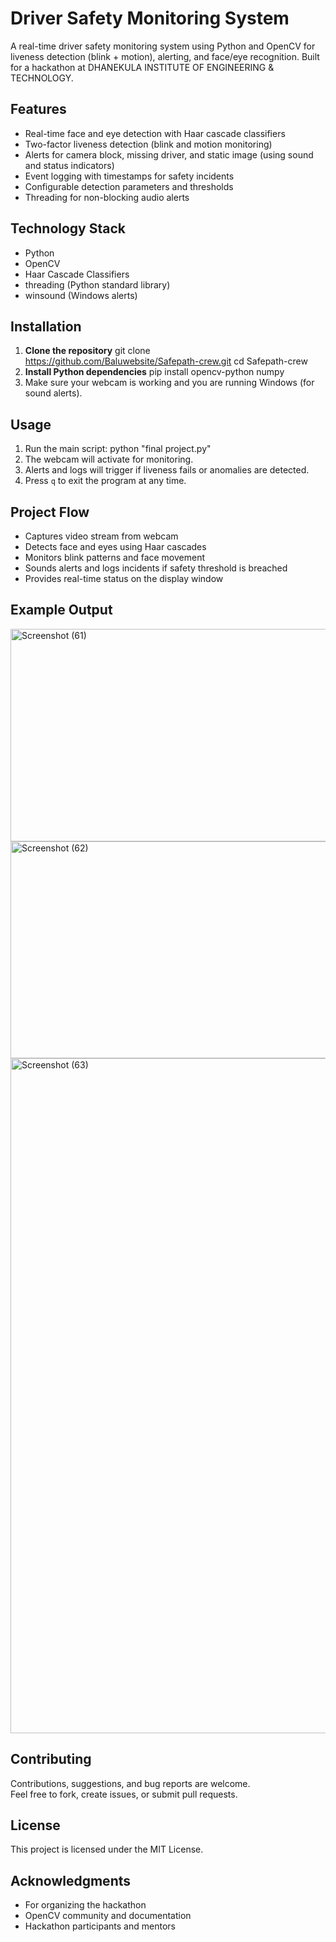 # Driver Safety Monitoring System

A real-time driver safety monitoring system using Python and OpenCV for liveness detection (blink + motion), alerting, and face/eye recognition. Built for a hackathon at DHANEKULA INSTITUTE OF ENGINEERING & TECHNOLOGY.

## Features

- Real-time face and eye detection with Haar cascade classifiers
- Two-factor liveness detection (blink and motion monitoring)
- Alerts for camera block, missing driver, and static image (using sound and status indicators)
- Event logging with timestamps for safety incidents
- Configurable detection parameters and thresholds
- Threading for non-blocking audio alerts

## Technology Stack

- Python
- OpenCV
- Haar Cascade Classifiers
- threading (Python standard library)
- winsound (Windows alerts)

## Installation

1. **Clone the repository**
git clone https://github.com/Baluwebsite/Safepath-crew.git
cd Safepath-crew
3. **Install Python dependencies**
pip install opencv-python numpy
4. Make sure your webcam is working and you are running Windows (for sound alerts).
## Usage
1. Run the main script:
                 python "final project.py"
2. The webcam will activate for monitoring.  
3. Alerts and logs will trigger if liveness fails or anomalies are detected.  
4. Press `q` to exit the program at any time.

## Project Flow

- Captures video stream from webcam
- Detects face and eyes using Haar cascades
- Monitors blink patterns and face movement
- Sounds alerts and logs incidents if safety threshold is breached
- Provides real-time status on the display window

## Example Output

<img width="1920" height="340" alt="Screenshot (61)" src="https://github.com/user-attachments/assets/579eb523-e99e-4189-93f9-182b9b4fb810" />
<img width="1920" height="347" alt="Screenshot (62)" src="https://github.com/user-attachments/assets/08484aa1-0625-4a60-aaac-b0f5118b4a77" />
<img width="1920" height="1080" alt="Screenshot (63)" src="https://github.com/user-attachments/assets/7e94367d-73fb-49bc-a481-a0abc3538116" />




## Contributing

Contributions, suggestions, and bug reports are welcome.  
Feel free to fork, create issues, or submit pull requests.

## License

This project is licensed under the MIT License.

## Acknowledgments

- For organizing the hackathon
- OpenCV community and documentation
- Hackathon participants and mentors
  


